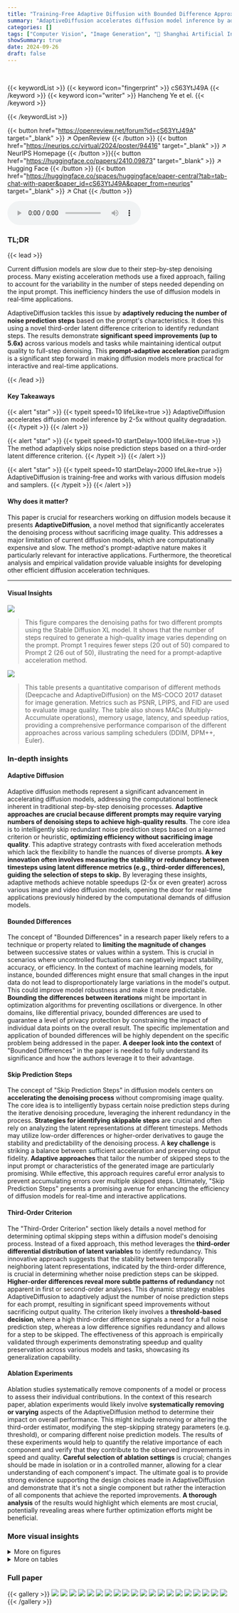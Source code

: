 ```yaml
---
title: "Training-Free Adaptive Diffusion with Bounded Difference Approximation Strategy"
summary: "AdaptiveDiffusion accelerates diffusion model inference by adaptively skipping noise prediction steps, achieving 2-5x speedup without quality loss."
categories: []
tags: ["Computer Vision", "Image Generation", "🏢 Shanghai Artificial Intelligence Laboratory",]
showSummary: true
date: 2024-09-26
draft: false
---
```


<br>

{{< keywordList >}}
{{< keyword icon="fingerprint" >}} cS63YtJ49A {{< /keyword >}}
{{< keyword icon="writer" >}} Hancheng Ye et el. {{< /keyword >}}
 
{{< /keywordList >}}

{{< button href="https://openreview.net/forum?id=cS63YtJ49A" target="_blank" >}}
↗ OpenReview
{{< /button >}}
{{< button href="https://neurips.cc/virtual/2024/poster/94416" target="_blank" >}}
↗ NeurIPS Homepage
{{< /button >}}{{< button href="https://huggingface.co/papers/2410.09873" target="_blank" >}}
↗ Hugging Face
{{< /button >}}
{{< button href="https://huggingface.co/spaces/huggingface/paper-central?tab=tab-chat-with-paper&paper_id=cS63YtJ49A&paper_from=neurips" target="_blank" >}}
↗ Chat
{{< /button >}}



<audio controls>
    <source src="https://ai-paper-reviewer.com/cS63YtJ49A/podcast.wav" type="audio/wav">
    Your browser does not support the audio element.
</audio>


### TL;DR


{{< lead >}}

Current diffusion models are slow due to their step-by-step denoising process.  Many existing acceleration methods use a fixed approach, failing to account for the variability in the number of steps needed depending on the input prompt. This inefficiency hinders the use of diffusion models in real-time applications.

AdaptiveDiffusion tackles this issue by **adaptively reducing the number of noise prediction steps** based on the prompt's characteristics. It does this using a novel third-order latent difference criterion to identify redundant steps.  The results demonstrate **significant speed improvements (up to 5.6x)** across various models and tasks while maintaining identical output quality to full-step denoising. This **prompt-adaptive acceleration** paradigm is a significant step forward in making diffusion models more practical for interactive and real-time applications.

{{< /lead >}}


#### Key Takeaways

{{< alert "star" >}}
{{< typeit speed=10 lifeLike=true >}} AdaptiveDiffusion accelerates diffusion model inference by 2-5x without quality degradation. {{< /typeit >}}
{{< /alert >}}

{{< alert "star" >}}
{{< typeit speed=10 startDelay=1000 lifeLike=true >}} The method adaptively skips noise prediction steps based on a third-order latent difference criterion. {{< /typeit >}}
{{< /alert >}}

{{< alert "star" >}}
{{< typeit speed=10 startDelay=2000 lifeLike=true >}} AdaptiveDiffusion is training-free and works with various diffusion models and samplers. {{< /typeit >}}
{{< /alert >}}

#### Why does it matter?
This paper is crucial for researchers working on diffusion models because it presents **AdaptiveDiffusion**, a novel method that significantly accelerates the denoising process without sacrificing image quality. This addresses a major limitation of current diffusion models, which are computationally expensive and slow. The method's prompt-adaptive nature makes it particularly relevant for interactive applications.  Furthermore, the theoretical analysis and empirical validation provide valuable insights for developing other efficient diffusion acceleration techniques.

------
#### Visual Insights



![](https://ai-paper-reviewer.com/cS63YtJ49A/figures_1_1.jpg)

> This figure compares the denoising paths for two different prompts using the Stable Diffusion XL model.  It shows that the number of steps required to generate a high-quality image varies depending on the prompt. Prompt 1 requires fewer steps (20 out of 50) compared to Prompt 2 (26 out of 50), illustrating the need for a prompt-adaptive acceleration method.





![](https://ai-paper-reviewer.com/cS63YtJ49A/tables_6_1.jpg)

> This table presents a quantitative comparison of different methods (Deepcache and AdaptiveDiffusion) on the MS-COCO 2017 dataset for image generation.  Metrics such as PSNR, LPIPS, and FID are used to evaluate image quality.  The table also shows MACs (Multiply-Accumulate operations), memory usage, latency, and speedup ratios, providing a comprehensive performance comparison of the different approaches across various sampling schedulers (DDIM, DPM++, Euler).





### In-depth insights


#### Adaptive Diffusion
Adaptive diffusion methods represent a significant advancement in accelerating diffusion models, addressing the computational bottleneck inherent in traditional step-by-step denoising processes.  **Adaptive approaches are crucial because different prompts may require varying numbers of denoising steps to achieve high-quality results**.  The core idea is to intelligently skip redundant noise prediction steps based on a learned criterion or heuristic, **optimizing efficiency without sacrificing image quality**. This adaptive strategy contrasts with fixed acceleration methods which lack the flexibility to handle the nuances of diverse prompts.  **A key innovation often involves measuring the stability or redundancy between timesteps using latent difference metrics (e.g., third-order differences), guiding the selection of steps to skip.** By leveraging these insights, adaptive methods achieve notable speedups (2-5x or even greater) across various image and video diffusion models, opening the door for real-time applications previously hindered by the computational demands of diffusion models.

#### Bounded Differences
The concept of "Bounded Differences" in a research paper likely refers to a technique or property related to **limiting the magnitude of changes** between successive states or values within a system.  This is crucial in scenarios where uncontrolled fluctuations can negatively impact stability, accuracy, or efficiency.  In the context of machine learning models, for instance, bounded differences might ensure that small changes in the input data do not lead to disproportionately large variations in the model's output.  This could improve model robustness and make it more predictable.  **Bounding the differences between iterations** might be important in optimization algorithms for preventing oscillations or divergence.  In other domains, like differential privacy, bounded differences are used to guarantee a level of privacy protection by constraining the impact of individual data points on the overall result.  The specific implementation and application of bounded differences will be highly dependent on the specific problem being addressed in the paper.  **A deeper look into the context** of "Bounded Differences" in the paper is needed to fully understand its significance and how the authors leverage it to their advantage.

#### Skip Prediction Steps
The concept of "Skip Prediction Steps" in diffusion models centers on **accelerating the denoising process** without compromising image quality.  The core idea is to intelligently bypass certain noise prediction steps during the iterative denoising procedure, leveraging the inherent redundancy in the process.  **Strategies for identifying skippable steps** are crucial and often rely on analyzing the latent representations at different timesteps.  Methods may utilize low-order differences or higher-order derivatives to gauge the stability and predictability of the denoising process.  A **key challenge** is striking a balance between sufficient acceleration and preserving output fidelity.  **Adaptive approaches** that tailor the number of skipped steps to the input prompt or characteristics of the generated image are particularly promising. While effective, this approach requires careful error analysis to prevent accumulating errors over multiple skipped steps.  Ultimately, "Skip Prediction Steps" presents a promising avenue for enhancing the efficiency of diffusion models for real-time and interactive applications.

#### Third-Order Criterion
The "Third-Order Criterion" section likely details a novel method for determining optimal skipping steps within a diffusion model's denoising process.  Instead of a fixed approach, this method leverages the **third-order differential distribution of latent variables** to identify redundancy. This innovative approach suggests that the stability between temporally neighboring latent representations, indicated by the third-order difference, is crucial in determining whether noise prediction steps can be skipped. **Higher-order differences reveal more subtle patterns of redundancy** not apparent in first or second-order analyses.  This dynamic strategy enables AdaptiveDiffusion to adaptively adjust the number of noise prediction steps for each prompt, resulting in significant speed improvements without sacrificing output quality.  The criterion likely involves a **threshold-based decision**, where a high third-order difference signals a need for a full noise prediction step, whereas a low difference signifies redundancy and allows for a step to be skipped.  The effectiveness of this approach is empirically validated through experiments demonstrating speedup and quality preservation across various models and tasks, showcasing its generalization capability.

#### Ablation Experiments
Ablation studies systematically remove components of a model or process to assess their individual contributions.  In the context of this research paper, ablation experiments would likely involve **systematically removing or varying** aspects of the AdaptiveDiffusion method to determine their impact on overall performance. This might include removing or altering the third-order estimator, modifying the step-skipping strategy parameters (e.g. threshold), or comparing different noise prediction models.  The results of these experiments would help to quantify the relative importance of each component and verify that they contribute to the observed improvements in speed and quality.  **Careful selection of ablation settings** is crucial; changes should be made in isolation or in a controlled manner, allowing for a clear understanding of each component's impact.  The ultimate goal is to provide strong evidence supporting the design choices made in AdaptiveDiffusion and demonstrate that it's not a single component but rather the interaction of all components that achieve the reported improvements. **A thorough analysis** of the results would highlight which elements are most crucial, potentially revealing areas where further optimization efforts might be beneficial.


### More visual insights

<details>
<summary>More on figures
</summary>


![](https://ai-paper-reviewer.com/cS63YtJ49A/figures_2_1.jpg)

> This figure illustrates the process of the proposed AdaptiveDiffusion method.  It shows how a third-order estimator is used to determine if noise prediction steps can be skipped (reusing previous results) or if new calculations are needed.  This adaptive approach improves efficiency while maintaining the quality of the final denoised output. The figure highlights the key components: noise prediction model, scheduler, latent cache, third-order estimator, and noise cache.


![](https://ai-paper-reviewer.com/cS63YtJ49A/figures_3_1.jpg)

> This figure compares four different denoising strategies in diffusion models.  (a) shows the standard full-step approach. (b), (c), and (d) demonstrate different acceleration methods: (b) AdaptiveDiffusion skips some noise prediction steps but maintains full latent updates; (c) shows a simple halving of both noise prediction and latent update steps in SDXL; and (d) shows a halving of noise prediction steps but full latent update steps in SDXL.  The figure visually compares the output image quality for each method.


![](https://ai-paper-reviewer.com/cS63YtJ49A/figures_4_1.jpg)

> This figure examines the relationship between different order differential distributions (noise and latent) and the optimal skipping path determined through a greedy search algorithm for a single prompt during the denoising process.  It demonstrates that while lower-order differences show weak or no correlation with optimal skipping, the relative 3rd-order latent difference provides a much clearer signal indicating which steps can be skipped during denoising.


![](https://ai-paper-reviewer.com/cS63YtJ49A/figures_5_1.jpg)

> This figure demonstrates the effectiveness of the proposed third-order estimator for predicting the optimal skipping path in AdaptiveDiffusion.  Subfigure (a) visually compares the third-order estimated path with the optimal path found through a greedy search, showing a close agreement in their distribution. Subfigure (b) shows the latent error between using the full-step method and using the estimated skipping path, demonstrating that the error remains relatively low throughout the denoising process. Finally, subfigure (c) presents a statistical analysis using χ² tests and p-values to show the high correlation between the estimated and optimal skipping paths for a moderate number of skipping steps, validating the estimator's ability to accurately predict skipping decisions.


![](https://ai-paper-reviewer.com/cS63YtJ49A/figures_8_1.jpg)

> This figure compares the denoising paths for two different prompts using the Stable Diffusion XL model.  Each path represents the steps taken during the image generation process, with each step involving a noise prediction.  The figure demonstrates that different prompts may require a different number of steps to reach a similar final image quality. Prompt 1 required fewer steps than Prompt 2. The figure also shows the LPIPS and PSNR scores for each path to indicate the similarity between the generated images and the original image.


![](https://ai-paper-reviewer.com/cS63YtJ49A/figures_8_2.jpg)

> This figure compares denoising paths for two different prompts using SDXL.  It shows that different prompts require a different number of denoising steps to produce high-quality images.  This illustrates the need for an adaptive approach, as some prompts may require fewer steps than others to achieve similar results.


![](https://ai-paper-reviewer.com/cS63YtJ49A/figures_8_3.jpg)

> This figure visualizes the skipping paths determined by two different methods (greedy search and the proposed third-order estimator) and shows the distribution of the number of skipped noise update steps.  The greedy search method aims to find the optimal skipping path, while the third-order estimator provides a more efficient way to predict skipping steps.  The distribution shows how frequently different numbers of steps were skipped during image generation.


![](https://ai-paper-reviewer.com/cS63YtJ49A/figures_20_1.jpg)

> This figure demonstrates that different prompts may require different numbers of denoising steps to produce high-quality images.  It shows two examples with different prompts, illustrating how many steps were skipped while still maintaining high image quality.


![](https://ai-paper-reviewer.com/cS63YtJ49A/figures_20_2.jpg)

> This figure shows a qualitative comparison of image-to-video generation results using three different methods: the original method, DeepCache, and the proposed AdaptiveDiffusion method.  Each method's output is shown for different frames (6, 11, and 16) of a generated video.  The goal is to demonstrate the quality and speed improvements achieved by AdaptiveDiffusion, showcasing comparable visual quality to the original method but with significantly faster generation speeds compared to DeepCache. The prompt used for video generation is: 'Amidst the narrow alleys of a medieval town, a valiant knight is secretly whispering to animals, captured in the style of an oil painting.'


</details>




<details>
<summary>More on tables
</summary>


![](https://ai-paper-reviewer.com/cS63YtJ49A/tables_6_2.jpg)
> This table presents a quantitative comparison of the proposed AdaptiveDiffusion method against the DeepCache baseline on the ImageNet 256x256 dataset for conditional image generation.  Metrics include PSNR (Peak Signal-to-Noise Ratio), LPIPS (Learned Perceptual Image Patch Similarity), and FID (Fréchet Inception Distance).  Memory usage (Mem), multiply-accumulate operations (MACs), latency, and speedup ratio are also reported, providing a comprehensive evaluation of both the quality and efficiency gains achieved by the proposed method.

![](https://ai-paper-reviewer.com/cS63YtJ49A/tables_7_1.jpg)
> This table presents a quantitative comparison of the proposed AdaptiveDiffusion method against the Deepcache baseline on video generation tasks.  The metrics used for evaluation include PSNR (Peak Signal-to-Noise Ratio), LPIPS (Learned Perceptual Image Patch Similarity), and FVD (Fréchet Video Distance), reflecting both the quality of individual frames and the temporal coherence of the generated videos.  The table also shows memory usage (Mem), MACs (Multiply-Accumulate operations, a measure of computational cost), latency, and the speedup factor achieved by each method compared to the original, full-step video generation process.  Two different video generation models are evaluated: I2VGen-XL and ModelScopeT2V.

![](https://ai-paper-reviewer.com/cS63YtJ49A/tables_7_2.jpg)
> This table presents the ablation study results on the hyperparameters (δ and Cmax) of the proposed AdaptiveDiffusion method.  It shows the impact of varying the skipping threshold (δ) and the maximum number of continuous skipping steps (Cmax) on the performance metrics (PSNR, LPIPS, FID, MACs, Latency, and Speedup Ratio) when using the 50-step Euler sampling scheduler for SDXL on the MS-COCO 2017 dataset. The results demonstrate the trade-off between speed and image quality when adjusting these hyperparameters.

![](https://ai-paper-reviewer.com/cS63YtJ49A/tables_7_3.jpg)
> This table shows the ablation study on different sampling steps (50, 25, 15, and 10).  For each step count, it provides the PSNR, LPIPS, and FID scores, along with the total number of Multiply-Accumulate operations (MACs), latency in seconds, and speedup ratio compared to the full 50-step method.  This demonstrates the effectiveness of AdaptiveDiffusion in accelerating the denoising process even with a significantly reduced number of steps.

![](https://ai-paper-reviewer.com/cS63YtJ49A/tables_16_1.jpg)
> This table compares the performance of Deepcache and the proposed AdaptiveDiffusion method on unconditional image generation tasks using two datasets: CIFAR10 and LSUN.  The metrics reported are FID (Fréchet Inception Distance), a measure of image quality, and speedup ratio, indicating the acceleration achieved by each method compared to a baseline. Lower FID values indicate better image quality, and higher speedup ratios signify faster generation times.  The results show that AdaptiveDiffusion achieves both better image quality (lower FID) and faster generation speeds (higher speedup ratio) than Deepcache on both datasets.

![](https://ai-paper-reviewer.com/cS63YtJ49A/tables_17_1.jpg)
> This table presents the performance comparison between DeepCache and the proposed AdaptiveDiffusion method using the SDE-DPM solver on the COCO2017 dataset.  It shows that AdaptiveDiffusion achieves higher PSNR and lower LPIPS and FID scores compared to DeepCache, indicating better image quality.  While AdaptiveDiffusion has a slightly higher latency, the speedup ratio remains comparable to DeepCache.

</details>




### Full paper

{{< gallery >}}
<img src="https://ai-paper-reviewer.com/cS63YtJ49A/1.png" class="grid-w50 md:grid-w33 xl:grid-w25" />
<img src="https://ai-paper-reviewer.com/cS63YtJ49A/2.png" class="grid-w50 md:grid-w33 xl:grid-w25" />
<img src="https://ai-paper-reviewer.com/cS63YtJ49A/3.png" class="grid-w50 md:grid-w33 xl:grid-w25" />
<img src="https://ai-paper-reviewer.com/cS63YtJ49A/4.png" class="grid-w50 md:grid-w33 xl:grid-w25" />
<img src="https://ai-paper-reviewer.com/cS63YtJ49A/5.png" class="grid-w50 md:grid-w33 xl:grid-w25" />
<img src="https://ai-paper-reviewer.com/cS63YtJ49A/6.png" class="grid-w50 md:grid-w33 xl:grid-w25" />
<img src="https://ai-paper-reviewer.com/cS63YtJ49A/7.png" class="grid-w50 md:grid-w33 xl:grid-w25" />
<img src="https://ai-paper-reviewer.com/cS63YtJ49A/8.png" class="grid-w50 md:grid-w33 xl:grid-w25" />
<img src="https://ai-paper-reviewer.com/cS63YtJ49A/9.png" class="grid-w50 md:grid-w33 xl:grid-w25" />
<img src="https://ai-paper-reviewer.com/cS63YtJ49A/10.png" class="grid-w50 md:grid-w33 xl:grid-w25" />
<img src="https://ai-paper-reviewer.com/cS63YtJ49A/11.png" class="grid-w50 md:grid-w33 xl:grid-w25" />
<img src="https://ai-paper-reviewer.com/cS63YtJ49A/12.png" class="grid-w50 md:grid-w33 xl:grid-w25" />
<img src="https://ai-paper-reviewer.com/cS63YtJ49A/13.png" class="grid-w50 md:grid-w33 xl:grid-w25" />
<img src="https://ai-paper-reviewer.com/cS63YtJ49A/14.png" class="grid-w50 md:grid-w33 xl:grid-w25" />
<img src="https://ai-paper-reviewer.com/cS63YtJ49A/15.png" class="grid-w50 md:grid-w33 xl:grid-w25" />
<img src="https://ai-paper-reviewer.com/cS63YtJ49A/16.png" class="grid-w50 md:grid-w33 xl:grid-w25" />
<img src="https://ai-paper-reviewer.com/cS63YtJ49A/17.png" class="grid-w50 md:grid-w33 xl:grid-w25" />
<img src="https://ai-paper-reviewer.com/cS63YtJ49A/18.png" class="grid-w50 md:grid-w33 xl:grid-w25" />
<img src="https://ai-paper-reviewer.com/cS63YtJ49A/19.png" class="grid-w50 md:grid-w33 xl:grid-w25" />
<img src="https://ai-paper-reviewer.com/cS63YtJ49A/20.png" class="grid-w50 md:grid-w33 xl:grid-w25" />
{{< /gallery >}}